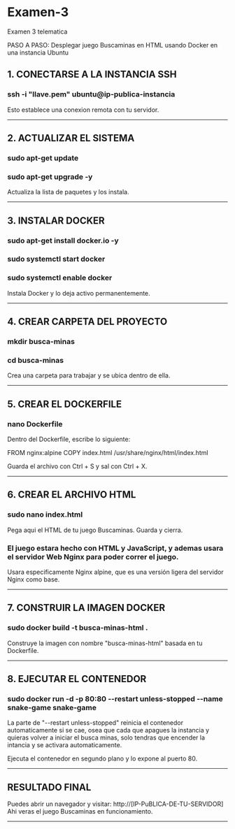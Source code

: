 # Examen-3
Examen 3 telematica 

PASO A PASO: Desplegar juego Buscaminas en HTML usando Docker en una instancia Ubuntu

## 1. CONECTARSE A LA INSTANCIA SSH

### ssh -i "llave.pem" ubuntu@ip-publica-instancia

Esto establece una conexion remota con tu servidor.

--------------------------------

## 2. ACTUALIZAR EL SISTEMA

### sudo apt-get update
### sudo apt-get upgrade -y

Actualiza la lista de paquetes y los instala.

------------------------

## 3. INSTALAR DOCKER

### sudo apt-get install docker.io -y
### sudo systemctl start docker
### sudo systemctl enable docker

Instala Docker y lo deja activo permanentemente.

------------------

## 4. CREAR CARPETA DEL PROYECTO

### mkdir busca-minas
### cd busca-minas

Crea una carpeta para trabajar y se ubica dentro de ella.

-----------------------------

## 5. CREAR EL DOCKERFILE

### nano Dockerfile

Dentro del Dockerfile, escribe lo siguiente:

FROM nginx:alpine
COPY index.html /usr/share/nginx/html/index.html

Guarda el archivo con Ctrl + S y sal con Ctrl + X.

----------------------

## 6. CREAR EL ARCHIVO HTML

### sudo nano index.html

Pega aqui el HTML de tu juego Buscaminas. Guarda y cierra.

### El juego estara hecho con HTML y JavaScript, y ademas usara el servidor Web Nginx para poder correr el juego.
Usara especificamente Nginx alpine, que es una versión ligera del servidor Nginx como base.

------------------------

## 7. CONSTRUIR LA IMAGEN DOCKER

### sudo docker build -t busca-minas-html .

Construye la imagen con nombre "busca-minas-html" basada en tu Dockerfile.

-----------------------------

## 8. EJECUTAR EL CONTENEDOR

### sudo docker run -d -p 80:80 --restart unless-stopped --name snake-game snake-game

La parte de "--restart unless-stopped" reinicia el contenedor automaticamente si se cae,
osea que cada que apagues la instancia y quieras volver a iniciar el busca minas, solo tendras que encender la intancia y se activara automaticamente.

Ejecuta el contenedor en segundo plano y lo expone al puerto 80.

-------------------------

## RESULTADO FINAL

Puedes abrir un navegador y visitar: http://[IP-PuBLICA-DE-TU-SERVIDOR]
Ahi veras el juego Buscaminas en funcionamiento.

---------------

